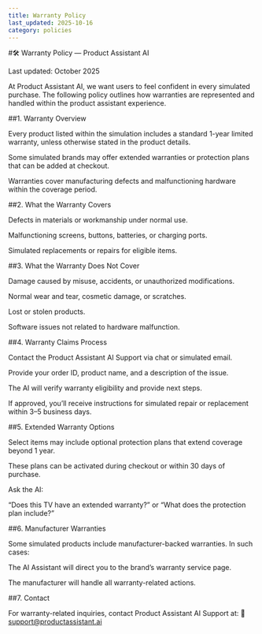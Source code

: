 ```yaml
---
title: Warranty Policy
last_updated: 2025-10-16
category: policies
---
```


#🛠️ Warranty Policy — Product Assistant AI

Last updated: October 2025

At Product Assistant AI, we want users to feel confident in every simulated purchase. The following policy outlines how warranties are represented and handled within the product assistant experience.

##1. Warranty Overview

Every product listed within the simulation includes a standard 1-year limited warranty, unless otherwise stated in the product details.

Some simulated brands may offer extended warranties or protection plans that can be added at checkout.

Warranties cover manufacturing defects and malfunctioning hardware within the coverage period.

##2. What the Warranty Covers

Defects in materials or workmanship under normal use.

Malfunctioning screens, buttons, batteries, or charging ports.

Simulated replacements or repairs for eligible items.

##3. What the Warranty Does Not Cover

Damage caused by misuse, accidents, or unauthorized modifications.

Normal wear and tear, cosmetic damage, or scratches.

Lost or stolen products.

Software issues not related to hardware malfunction.

##4. Warranty Claims Process

Contact the Product Assistant AI Support via chat or simulated email.

Provide your order ID, product name, and a description of the issue.

The AI will verify warranty eligibility and provide next steps.

If approved, you’ll receive instructions for simulated repair or replacement within 3–5 business days.

##5. Extended Warranty Options

Select items may include optional protection plans that extend coverage beyond 1 year.

These plans can be activated during checkout or within 30 days of purchase.

Ask the AI:

“Does this TV have an extended warranty?”
or
“What does the protection plan include?”

##6. Manufacturer Warranties

Some simulated products include manufacturer-backed warranties. In such cases:

The AI Assistant will direct you to the brand’s warranty service page.

The manufacturer will handle all warranty-related actions.

##7. Contact

For warranty-related inquiries, contact Product Assistant AI Support at:
📩 support@productassistant.ai